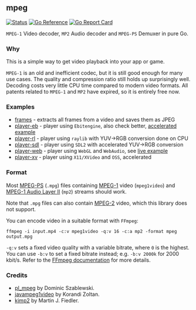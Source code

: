 ## mpeg
[![Status](https://github.com/gen2brain/mpeg/actions/workflows/test.yml/badge.svg)](https://github.com/gen2brain/mpeg/actions)
[![Go Reference](https://pkg.go.dev/badge/github.com/gen2brain/mpeg.svg)](https://pkg.go.dev/github.com/gen2brain/mpeg)
[![Go Report Card](https://goreportcard.com/badge/github.com/gen2brain/mpeg?branch=main)](https://goreportcard.com/report/github.com/gen2brain/mpeg) 

`MPEG-1` Video decoder, `MP2` Audio decoder and `MPEG-PS` Demuxer in pure Go.

### Why

This is a simple way to get video playback into your app or game.

`MPEG-1` is an old and inefficient codec, but it is still good enough for many use cases. The quality and compression ratio still holds up surprisingly well.
Decoding costs very little CPU time compared to modern video formats. All patents related to `MPEG-1` and `MP2` have expired, so it is entirely free now.

### Examples

- [frames](https://github.com/gen2brain/mpeg-examples/blob/main/frames) - extracts all frames from a video and saves them as JPEG
- [player-eb](https://github.com/gen2brain/mpeg-examples/blob/main/player-eb) - player using `Ebitengine`, also check better, [accelerated example](https://github.com/hajimehoshi/ebiten/tree/main/examples/video)
- [player-rl](https://github.com/gen2brain/mpeg-examples/blob/main/player-rl) - player using `raylib` with YUV->RGB conversion done on CPU
- [player-sdl](https://github.com/gen2brain/mpeg-examples/blob/main/player-sdl) - player using `SDL2` with accelerated YUV->RGB conversion
- [player-web](https://github.com/gen2brain/mpeg-examples/blob/main/player-web) - player using `WebGL` and `WebAudio`, see [live example](https://gen2brain.github.io/mpeg)
- [player-xv](https://github.com/gen2brain/mpeg-examples/blob/main/player-xv) - player using `X11/XVideo` and `OSS`, accelerated

### Format

Most [MPEG-PS](https://en.wikipedia.org/wiki/MPEG_program_stream) (`.mpg`) files containing [MPEG-1](https://en.wikipedia.org/wiki/MPEG-1) video (`mpeg1video`) and [MPEG-1 Audio Layer II](https://en.wikipedia.org/wiki/MPEG-1_Audio_Layer_II) (`mp2`) streams should work.

Note that `.mpg` files can also contain [MPEG-2](https://en.wikipedia.org/wiki/MPEG-2) video, which this library does not support.

You can encode video in a suitable format with `FFmpeg`:
```
ffmpeg -i input.mp4 -c:v mpeg1video -q:v 16 -c:a mp2 -format mpeg output.mpg
```

`-q:v` sets a fixed video quality with a variable bitrate, where `0` is the highest.
You can use `-b:v` to set a fixed bitrate instead; e.g. `-b:v 2000k` for 2000 kbit/s.
Refer to the [FFmpeg documentation](https://ffmpeg.org/ffmpeg.html#Options) for more details.

### Credits

* [pl_mpeg](https://github.com/phoboslab/pl_mpeg) by Dominic Szablewski.
* [javampeg1video](https://sourceforge.net/projects/javampeg1video/) by Korandi Zoltan.
* [kjmp2](https://keyj.emphy.de/kjmp2/) by Martin J. Fiedler.
